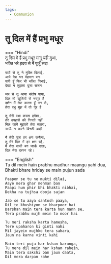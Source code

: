 ```yaml
---
tags:
  - Communion
---
```

  
# तू दिल में हैं प्रभु मधूर  
  
=== "Hindi"  
    तू दिल में हैं प्रभु मधूर मांगू यही दुआ,  
    भक्ति भरे हृदय से मैं पूजूँ सदा  
  
    पापों से तू ने मुक्ति दिलाई,  
    आये मेरा घर मेहमान बन  
    पापी हूँ फिर भी भक्ति निभाई,  
    देखा न तुझसा दूजा सजन  
  
    जब से तू आया संतोष पाया,  
    दिल तो खुशियों से भरपूर है  
    दर्शन मैं तेरा करता हूँ मन से,  
    तेरा प्रभु मुझ में तो नूर है  
  
    तू मेरी रक्षा करता हमेशा,  
    तेरे उपहारों की गिनती नहीं  
    मिल जायें मुझको तेरा सहारा,  
    जाऊँ न करने विनती कहीं  
  
    मैं तेरी पूजा हर क्षण करूँगा,  
    तू मेरे दिल में हर क्षण रहें,  
    मैं तेरा साक्षी बन जाऊँ दाता,  
    दिल मेरा दरपन रहे।  
  
=== "English"  
    Tu dil mein hain prabhu madhur maangu yahi dua,  
    Bhakti bhare hriday se main pujun sada  
  
    Paapon se tu ne mukti dilai,  
    Aaye mera ghar mehman ban  
    Paapi hun phir bhi bhakti nibhai,  
    Dekha na tujhsa dooja sajan  
  
    Jab se tu aaya santosh paaya,  
    Dil to khushiyon se bharpoor hai  
    Darshan main tera karta hun mann se,  
    Tera prabhu mujh mein to noor hai  
  
    Tu meri raksha karta hamesha,  
    Tere upaharon ki ginti nahi  
    Mil jayein mujhko tera sahara,  
    Jaun na karne vinti kahi  
  
    Main teri puja har kshan karunga,  
    Tu mere dil mein har kshan rahein,  
    Main tera sakshi ban jaun daata,  
    Dil mera darpan rahe  